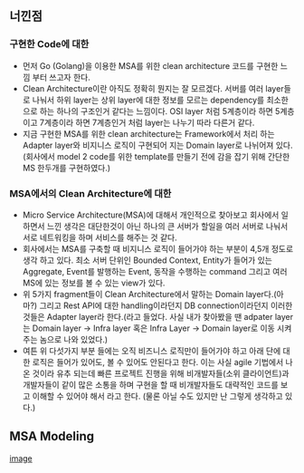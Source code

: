 ## 너낀점 

### 구현한 Code에 대한 
- 먼저 Go (Golang)을 이용한 MSA를 위한 clean architecture 코드를 구현한 느낌 부터 쓰고자 한다. 
- Clean Architecture이란 아직도 정확히 뭔지는 잘 모르겠다. 서버를 여러 layer들로 나눠서 하위 layer는 상위 layer에 대한 정보를 모르는 dependency를 최소한으로 하는 하나의 구조인거 같다는 느낌이다. OSI layer 처럼 5계층이라 하면 5계층이고 7계층이라 하면 7계층인거 처럼 layer는 나누기 따라 다른거 같다. 
- 지금 구현한 MSA를 위한 clean architecture는 Framework에서 처리 하는 Adapter layer와 비지니스 로직이 구현되어 지는 Domain layer로 나뉘어져 있다. (회사에서 model 2 code를 위한 template를 만들기 전에 감을 잡기 위해 간단한 MS 한두개를 구현하였다.)

### MSA에서의 Clean Architecture에 대한 
- Micro Service Architecture(MSA)에 대해서 개인적으로 찾아보고 회사에서 일하면서 느낀 생각은 대단한것이 아닌 하나의 큰 서버가 할일을 여러 서버로 나눠서 서로 네트워킹을 하며 서비스를 해주는 것 같다. 
- 회사에서는 MSA를 구축할 때 비지니스 로직이 들어가야 하는 부분이 4,5개 정도로 생각 하고 있다. 최소 서버 단위인 Bounded Context, Entity가 들어가 있는 Aggregate, Event를 발행하는 Event, 동작을 수행하는 command 그리고 여러 MS에 있는 정보를 볼 수 있는 view가 있다. 
- 위 5가지 fragment들이 Clean Architecture에서 말하는 Domain layer다.(아마?) 그리고 Rest API에 대한 handling이라던지 DB connection이라던지 이러한 것들은 Adapter layer라 한다.(라고 들었다. 사실 내가 찾아봤을 땐 adpater layer는 Domain layer -> Infra layer 혹은 Infra Layer -> Domain layer로 이동 시켜 주는 놈으로 나와 있었다.)
- 여튼 위 다섯가지 부분 들에는 오직 비즈니스 로직만이 들어가야 하고 아래 단에 대한 로직은 들어가 있어도, 볼 수 있어도 안된다고 한다. 이는 사실 agile 기법에서 나온 것이라 유추 되는데 빠른 프로젝트 진행을 위해 비개발자들(소위 클라이언트)과 개발자들이 같이 많은 소통을 하며 구현을 할 때 비개발자들도 대략적인 코드를 보고 이해할 수 있어야 해서 라고 한다. (물론 아닐 수도 있지만 난 그렇게 생각하고 있다.)

## MSA Modeling 

[image](https://user-images.githubusercontent.com/43136526/125438507-ee1b4b3d-e3f8-456d-aff0-e90ef35a7375.png)